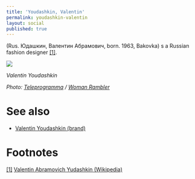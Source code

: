 ```yaml
---
title: 'Youdashkin, Valentin'
permalink: youdashkin-valentin
layout: social
published: true
---
```


(Rus. Юдашкин, Валентин Абрамович, born. 1963, Bakovka) s a Russian fashion designer <span id="a1">[\[1\]](#f1)</span>.

![](https://s3.cdn.teleprogramma.pro/wp-content/uploads/2018/01/42b6a10b184feed434f4210aabe1cff5.jpg)

*Valentin Youdashkin*

*Photo: [Teleprogramma](teleprogramma) / [Woman Rambler](https://woman.rambler.ru/fashion/38843880-yudashkin-valentin-abramovich/)*

# See also

- [Valentin Youdashkin (brand)](valentin-youdashkin-brand)

# Footnotes

[[1]](#a1) <span id="f1"></span> [Valentin Abramovich Yudashkin (Wikipedia)](https://en.wikipedia.org/wiki/Valentin_Yudashkin)

